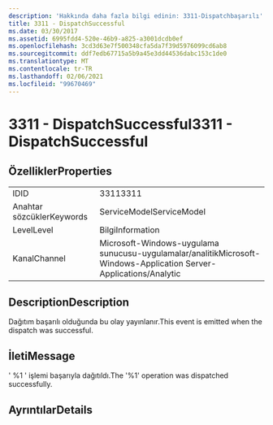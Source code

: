 ```yaml
---
description: 'Hakkında daha fazla bilgi edinin: 3311-Dispatchbaşarılı'
title: 3311 - DispatchSuccessful
ms.date: 03/30/2017
ms.assetid: 6995fdd4-520e-46b9-a825-a3001dcdb0ef
ms.openlocfilehash: 3cd3d63e7f500348cfa5da7f39d5976099cd6ab8
ms.sourcegitcommit: ddf7edb67715a5b9a45e3dd44536dabc153c1de0
ms.translationtype: MT
ms.contentlocale: tr-TR
ms.lasthandoff: 02/06/2021
ms.locfileid: "99670469"
---
```

# <a name="3311---dispatchsuccessful"></a><span data-ttu-id="fb6fe-103">3311 - DispatchSuccessful</span><span class="sxs-lookup"><span data-stu-id="fb6fe-103">3311 - DispatchSuccessful</span></span>

## <a name="properties"></a><span data-ttu-id="fb6fe-104">Özellikler</span><span class="sxs-lookup"><span data-stu-id="fb6fe-104">Properties</span></span>  
  
|||  
|-|-|  
|<span data-ttu-id="fb6fe-105">ID</span><span class="sxs-lookup"><span data-stu-id="fb6fe-105">ID</span></span>|<span data-ttu-id="fb6fe-106">3311</span><span class="sxs-lookup"><span data-stu-id="fb6fe-106">3311</span></span>|  
|<span data-ttu-id="fb6fe-107">Anahtar sözcükler</span><span class="sxs-lookup"><span data-stu-id="fb6fe-107">Keywords</span></span>|<span data-ttu-id="fb6fe-108">ServiceModel</span><span class="sxs-lookup"><span data-stu-id="fb6fe-108">ServiceModel</span></span>|  
|<span data-ttu-id="fb6fe-109">Level</span><span class="sxs-lookup"><span data-stu-id="fb6fe-109">Level</span></span>|<span data-ttu-id="fb6fe-110">Bilgi</span><span class="sxs-lookup"><span data-stu-id="fb6fe-110">Information</span></span>|  
|<span data-ttu-id="fb6fe-111">Kanal</span><span class="sxs-lookup"><span data-stu-id="fb6fe-111">Channel</span></span>|<span data-ttu-id="fb6fe-112">Microsoft-Windows-uygulama sunucusu-uygulamalar/analitik</span><span class="sxs-lookup"><span data-stu-id="fb6fe-112">Microsoft-Windows-Application Server-Applications/Analytic</span></span>|  
  
## <a name="description"></a><span data-ttu-id="fb6fe-113">Description</span><span class="sxs-lookup"><span data-stu-id="fb6fe-113">Description</span></span>  

 <span data-ttu-id="fb6fe-114">Dağıtım başarılı olduğunda bu olay yayınlanır.</span><span class="sxs-lookup"><span data-stu-id="fb6fe-114">This event is emitted when the dispatch was successful.</span></span>  
  
## <a name="message"></a><span data-ttu-id="fb6fe-115">İleti</span><span class="sxs-lookup"><span data-stu-id="fb6fe-115">Message</span></span>  

 <span data-ttu-id="fb6fe-116">' %1 ' işlemi başarıyla dağıtıldı.</span><span class="sxs-lookup"><span data-stu-id="fb6fe-116">The '%1' operation was dispatched successfully.</span></span>  
  
## <a name="details"></a><span data-ttu-id="fb6fe-117">Ayrıntılar</span><span class="sxs-lookup"><span data-stu-id="fb6fe-117">Details</span></span>
